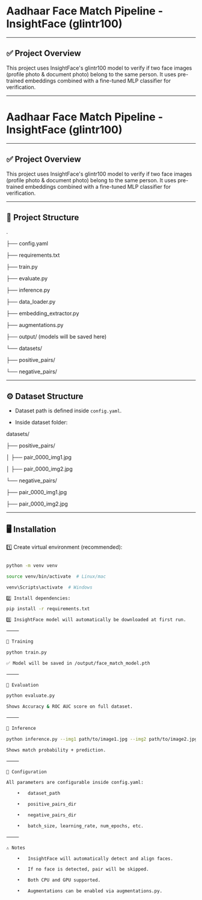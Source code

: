 # Aadhaar Face Match Pipeline - InsightFace (glintr100)

---

## ✅ Project Overview

This project uses InsightFace's glintr100 model to verify if two face images (profile photo & document photo) belong to the same person. It uses pre-trained embeddings combined with a fine-tuned MLP classifier for verification.

---


# Aadhaar Face Match Pipeline - InsightFace (glintr100)

---

## ✅ Project Overview

This project uses InsightFace's glintr100 model to verify if two face images (profile photo & document photo) belong to the same person. It uses pre-trained embeddings combined with a fine-tuned MLP classifier for verification.

---

## 📂 Project Structure

.

├── config.yaml

├── requirements.txt

├── train.py

├── evaluate.py

├── inference.py

├── data_loader.py

├── embedding_extractor.py

├── augmentations.py

├── output/  (models will be saved here)

└── datasets/

├── positive_pairs/

└── negative_pairs/

---

## ⚙ Dataset Structure

- Dataset path is defined inside `config.yaml`.

- Inside dataset folder:

datasets/

├── positive_pairs/

│     ├── pair_0000_img1.jpg

│     ├── pair_0000_img2.jpg

└── negative_pairs/

├── pair_0000_img1.jpg

├── pair_0000_img2.jpg

---

## 🖥 Installation

1️⃣ Create virtual environment (recommended):

```bash

python -m venv venv

source venv/bin/activate  # Linux/mac

venv\Scripts\activate  # Windows

2️⃣ Install dependencies:

pip install -r requirements.txt

3️⃣ InsightFace model will automatically be downloaded at first run.

⸻

🚀 Training

python train.py

✅ Model will be saved in /output/face_match_model.pth

⸻

🔬 Evaluation

python evaluate.py

Shows Accuracy & ROC AUC score on full dataset.

⸻

🔎 Inference

python inference.py --img1 path/to/image1.jpg --img2 path/to/image2.jpg

Shows match probability + prediction.

⸻

🔧 Configuration

All parameters are configurable inside config.yaml:

	•	dataset_path

	•	positive_pairs_dir

	•	negative_pairs_dir

	•	batch_size, learning_rate, num_epochs, etc.

⸻

⚠ Notes

	•	InsightFace will automatically detect and align faces.

	•	If no face is detected, pair will be skipped.

	•	Both CPU and GPU supported.

	•	Augmentations can be enabled via augmentations.py.

